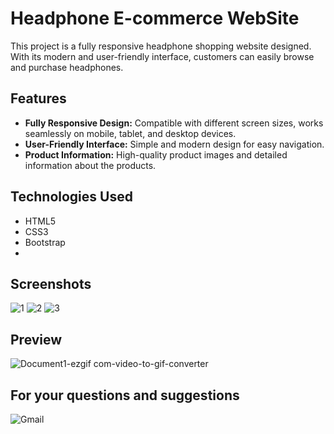 # Headphone E-commerce WebSite

This project is a fully responsive headphone shopping website designed. With its modern and user-friendly interface, customers can easily browse and purchase headphones.

## Features

- **Fully Responsive Design:** Compatible with different screen sizes, works seamlessly on mobile, tablet, and desktop devices.
- **User-Friendly Interface:** Simple and modern design for easy navigation.
- **Product Information:** High-quality product images and detailed information about the products.

## Technologies Used

- HTML5
- CSS3
- Bootstrap
- 
## Screenshots
![1](https://github.com/MehmetPolat20/headphone-website/assets/150278524/fa6ebaf9-4f38-417b-9a0e-78c24df134ae)
![2](https://github.com/MehmetPolat20/headphone-website/assets/150278524/2b2070d8-2495-4b87-a112-42b0f7ecac48)
![3](https://github.com/MehmetPolat20/headphone-website/assets/150278524/52727191-a87e-4b18-8973-b62d5e8b269b)


## Preview 
![Document1-ezgif com-video-to-gif-converter](https://github.com/MehmetPolat20/headphone-website/assets/150278524/731b935d-cdd5-4d81-ac50-2483617ac094)


## For your questions and suggestions
<a href="mailto:mehmet.polat2035@gmail.com" target="_blank" style="text-decoration: none;">
    <img src="https://img.shields.io/badge/Gmail-D14836.svg?style=for-the-badge&logo=Gmail&logoColor=white" alt="Gmail">
</a>
